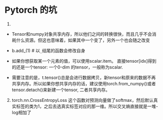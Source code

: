 # Pytorch 的坑

1. 
- Tensor和numpy对象共享内存，所以他们之间的转换很快，而且几乎不会消耗什么资源。但这也意味着，如果其中一个变了，另外一个也会随之改变

- b.add_(1) # 以`_`结尾的函数会修改自身

- 如果你想获取某一个元素的值，可以使用scalar.item。 直接tensor[idx]得到的还是一个tensor: 一个0-dim 的tensor，一般称为scalar.

- 需要注意的是，t.tensor()总是会进行数据拷贝，新tensor和原来的数据不再共享内存。所以如果你想共享内存的话，建议使用torch.from_numpy()或者tensor.detach()来新建一个tensor, 二者共享内存。
    


2. torch.nn.CrossEntropyLoss  这个函数对预测向量做了softmax，然后默认真实标签的类为1，之后去选真实标签对应的那一维。所以交叉熵直接就是一堆-log相加了


